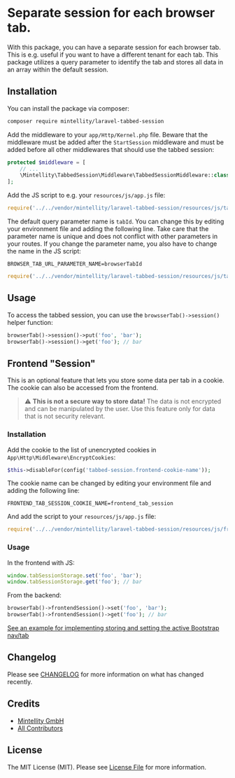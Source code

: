 # Separate session for each browser tab.

With this package, you can have a separate session for each browser tab. This is e.g. useful if you want to have a different tenant for each tab. This package utilizes a query parameter to identify the tab and stores all data in an array within the default session.

## Installation

You can install the package via composer:

```bash
composer require mintellity/laravel-tabbed-session
```

Add the middleware to your `app/Http/Kernel.php` file. Beware that the middleware must be added after the `StartSession` middleware and must be added before all other middlewares that should use the tabbed session:

```php
protected $middleware = [
    // ...
    \Mintellity\TabbedSession\Middleware\TabbedSessionMiddleware::class,
];
```

Add the JS script to e.g. your `resources/js/app.js` file:

```js
require('../../vendor/mintellity/laravel-tabbed-session/resources/js/tabbedSession');
```

The default query parameter name is `tabId`. You can change this by editing your environment file and adding the following line. Take care that the parameter name is unique and does not conflict with other parameters in your routes. If you change the parameter name, you also have to change the name in the JS script:

```env
BROWSER_TAB_URL_PARAMETER_NAME=browserTabId
```

```js
require('../../vendor/mintellity/laravel-tabbed-session/resources/js/tabbedSession')('browserTabId');
```

## Usage

To access the tabbed session, you can use the `browsserTab()->session()` helper function:

```php
browserTab()->session()->put('foo', 'bar');
browserTab()->session()->get('foo'); // bar
```

## Frontend "Session"

This is an optional feature that lets you store some data per tab in a cookie. The cookie can also be accessed from the frontend.

> :warning: **This is not a secure way to store data!** The data is not encrypted and can be manipulated by the user. Use this feature only for data that is not security relevant.

### Installation

Add the cookie to the list of unencrypted cookies in `App\Http\Middleware\EncryptCookies`:

```php
$this->disableFor(config('tabbed-session.frontend-cookie-name'));
```

The cookie name can be changed by editing your environment file and adding the following line:

```env
FRONTEND_TAB_SESSION_COOKIE_NAME=frontend_tab_session
```

And add the script to your `resources/js/app.js` file:

```js
require('../../vendor/mintellity/laravel-tabbed-session/resources/js/frontendTabSession')('frontend_tab_session');
```

### Usage

In the frontend with JS:

```js
window.tabSessionStorage.set('foo', 'bar');
window.tabSessionStorage.get('foo'); // bar
```

From the backend:

```php
browserTab()->frontendSession()->set('foo', 'bar');
browserTab()->frontendSession()->get('foo'); // bar
```

[See an example for implementing storing and setting the active Bootstrap nav/tab](./examples/Active%20Bootstrap%20Tab.md)

## Changelog

Please see [CHANGELOG](CHANGELOG.md) for more information on what has changed recently.

## Credits

- [Mintellity GmbH](https://github.com/mintellity)
- [All Contributors](../../contributors)

## License

The MIT License (MIT). Please see [License File](LICENSE.md) for more information.
